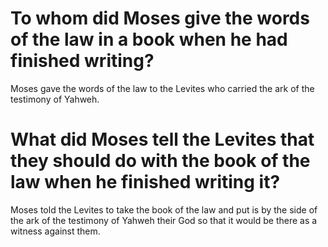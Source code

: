 # To whom did Moses give the words of the law in a book when he had finished writing?

Moses gave the words of the law to the Levites who carried the ark of the testimony of Yahweh.

# What did Moses tell the Levites that they should do with the book of the law when he finished writing it?

Moses told the Levites to take the book of the law and put is by the side of the ark of the testimony of Yahweh their God so that it would be there as a witness against them.
